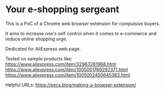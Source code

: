 # Your e-shopping sergeant

This is a PoC of a Chrome web browser extension for compulsive buyers.

It aims to increase one's self control when it comes to e-commerce and reduce online shopping urge. 

Dedicated for AliExpress web page.

Tested on sample products like:
https://www.aliexpress.com/item/32963261968.html
https://www.aliexpress.com/item/1005001769292371.html
https://www.aliexpress.com/item/1005002450645363.html

Helpful URLs:
https://eecs.blog/making-a-browser-extension/